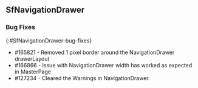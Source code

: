 ## SfNavigationDrawer

### Bug Fixes
{:#SfNavigationDrawer-bug-fixes} 

* \#165821 - Removed 1 pixel border around the NavigationDrawer drawerLayout
* \#166866 - Issue with NavigationDrawer width has worked as expected in MasterPage
* \#127234 - Cleared the Warnings in NavigationDrawer.